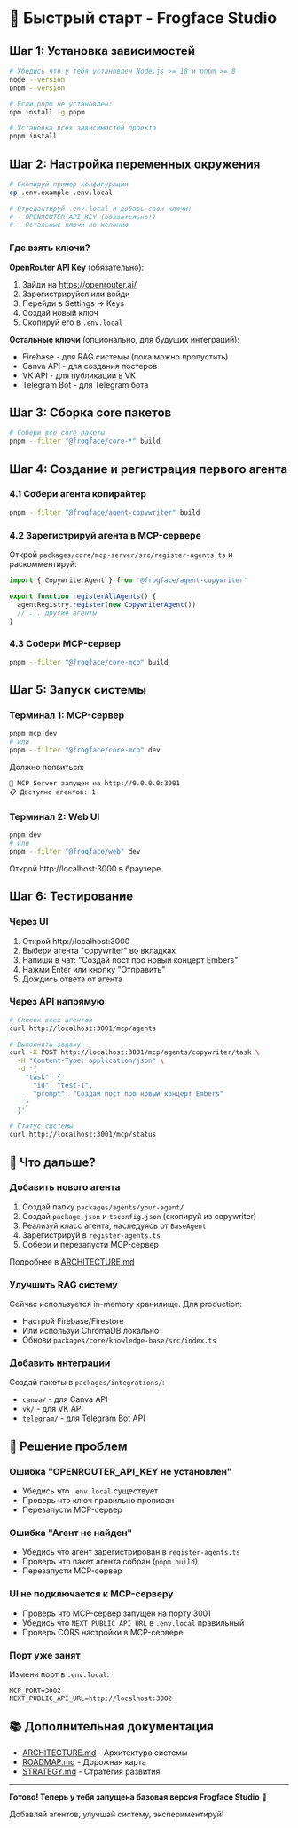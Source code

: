 # 🚀 Быстрый старт - Frogface Studio

## Шаг 1: Установка зависимостей

```bash
# Убедись что у тебя установлен Node.js >= 18 и pnpm >= 8
node --version
pnpm --version

# Если pnpm не установлен:
npm install -g pnpm

# Установка всех зависимостей проекта
pnpm install
```

## Шаг 2: Настройка переменных окружения

```bash
# Скопируй пример конфигурации
cp .env.example .env.local

# Отредактируй .env.local и добавь свои ключи:
# - OPENROUTER_API_KEY (обязательно!)
# - Остальные ключи по желанию
```

### Где взять ключи?

**OpenRouter API Key** (обязательно):
1. Зайди на https://openrouter.ai/
2. Зарегистрируйся или войди
3. Перейди в Settings → Keys
4. Создай новый ключ
5. Скопируй его в `.env.local`

**Остальные ключи** (опционально, для будущих интеграций):
- Firebase - для RAG системы (пока можно пропустить)
- Canva API - для создания постеров
- VK API - для публикации в VK
- Telegram Bot - для Telegram бота

## Шаг 3: Сборка core пакетов

```bash
# Собери все core пакеты
pnpm --filter "@frogface/core-*" build
```

## Шаг 4: Создание и регистрация первого агента

### 4.1 Собери агента копирайтер

```bash
pnpm --filter "@frogface/agent-copywriter" build
```

### 4.2 Зарегистрируй агента в MCP-сервере

Открой `packages/core/mcp-server/src/register-agents.ts` и раскомментируй:

```typescript
import { CopywriterAgent } from '@frogface/agent-copywriter'

export function registerAllAgents() {
  agentRegistry.register(new CopywriterAgent())
  // ... другие агенты
}
```

### 4.3 Собери MCP-сервер

```bash
pnpm --filter "@frogface/core-mcp" build
```

## Шаг 5: Запуск системы

### Терминал 1: MCP-сервер

```bash
pnpm mcp:dev
# или
pnpm --filter "@frogface/core-mcp" dev
```

Должно появиться:
```
🚀 MCP Server запущен на http://0.0.0.0:3001
📋 Доступно агентов: 1
```

### Терминал 2: Web UI

```bash
pnpm dev
# или
pnpm --filter "@frogface/web" dev
```

Открой http://localhost:3000 в браузере.

## Шаг 6: Тестирование

### Через UI

1. Открой http://localhost:3000
2. Выбери агента "copywriter" во вкладках
3. Напиши в чат: "Создай пост про новый концерт Embers"
4. Нажми Enter или кнопку "Отправить"
5. Дождись ответа от агента

### Через API напрямую

```bash
# Список всех агентов
curl http://localhost:3001/mcp/agents

# Выполнить задачу
curl -X POST http://localhost:3001/mcp/agents/copywriter/task \
  -H "Content-Type: application/json" \
  -d '{
    "task": {
      "id": "test-1",
      "prompt": "Создай пост про новый концерт Embers"
    }
  }'

# Статус системы
curl http://localhost:3001/mcp/status
```

## 🎯 Что дальше?

### Добавить нового агента

1. Создай папку `packages/agents/your-agent/`
2. Создай `package.json` и `tsconfig.json` (скопируй из copywriter)
3. Реализуй класс агента, наследуясь от `BaseAgent`
4. Зарегистрируй в `register-agents.ts`
5. Собери и перезапусти MCP-сервер

Подробнее в [ARCHITECTURE.md](./ARCHITECTURE.md)

### Улучшить RAG систему

Сейчас используется in-memory хранилище. Для production:
- Настрой Firebase/Firestore
- Или используй ChromaDB локально
- Обнови `packages/core/knowledge-base/src/index.ts`

### Добавить интеграции

Создай пакеты в `packages/integrations/`:
- `canva/` - для Canva API
- `vk/` - для VK API
- `telegram/` - для Telegram Bot API

## 🐛 Решение проблем

### Ошибка "OPENROUTER_API_KEY не установлен"

- Убедись что `.env.local` существует
- Проверь что ключ правильно прописан
- Перезапусти MCP-сервер

### Ошибка "Агент не найден"

- Убедись что агент зарегистрирован в `register-agents.ts`
- Проверь что пакет агента собран (`pnpm build`)
- Перезапусти MCP-сервер

### UI не подключается к MCP-серверу

- Проверь что MCP-сервер запущен на порту 3001
- Убедись что `NEXT_PUBLIC_API_URL` в `.env.local` правильный
- Проверь CORS настройки в MCP-сервере

### Порт уже занят

Измени порт в `.env.local`:
```env
MCP_PORT=3002
NEXT_PUBLIC_API_URL=http://localhost:3002
```

## 📚 Дополнительная документация

- [ARCHITECTURE.md](./ARCHITECTURE.md) - Архитектура системы
- [ROADMAP.md](./ROADMAP.md) - Дорожная карта
- [STRATEGY.md](./STRATEGY.md) - Стратегия развития

---

**Готово! Теперь у тебя запущена базовая версия Frogface Studio** 🎉

Добавляй агентов, улучшай систему, экспериментируй!

